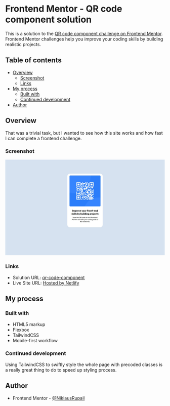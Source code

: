 # Frontend Mentor - QR code component solution

This is a solution to the [QR code component challenge on Frontend Mentor](https://www.frontendmentor.io/challenges/qr-code-component-iux_sIO_H). Frontend Mentor challenges help you improve your coding skills by building realistic projects. 

## Table of contents

- [Overview](#overview)
  - [Screenshot](#screenshot)
  - [Links](#links)
- [My process](#my-process)
  - [Built with](#built-with)
  - [Continued development](#continued-development)
- [Author](#author)

## Overview

That was a trivial task, but I wanted to see how this site works and how fast I can complete a frontend challenge.

### Screenshot

![](./screenshot.jpg)

### Links

- Solution URL: [qr-code-component](https://github.com/NiklausRupail/frontend-mentor/tree/main/qr-code-component-main)
- Live Site URL: [Hosted by Netlify](https://6303eeca188fa6022b4c4c10--niklaus-rupail.netlify.app/)

## My process

### Built with

- HTML5 markup
- Flexbox
- TailwindCSS
- Mobile-first workflow

### Continued development

Using TailwindCSS to swiftly style the whole page with precoded classes is a really great thing to do to speed up styling process.

## Author

- Frontend Mentor - [@NiklausRupail](https://www.frontendmentor.io/profile/NiklausRupail)

